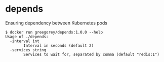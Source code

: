 # depends
Ensuring dependency between Kubernetes pods

```console
$ docker run greegorey/depends:1.0.0 --help
Usage of ./depends:
  -interval int
    	Interval in seconds (default 2)
  -services string
    	Services to wait for, separated by comma (default "redis:1")
```
